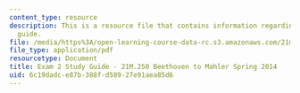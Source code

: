 ```yaml
---
content_type: resource
description: This is a resource file that contains information regarding exam 2 study
  guide.
file: /media/https%3A/open-learning-course-data-rc.s3.amazonaws.com/21m-250-beethoven-to-mahler-spring-2014/6c19dadce87b388fd58927e91aea85d6_MIT21M_250S14_Quiz2Guide.pdf
file_type: application/pdf
resourcetype: Document
title: Exam 2 Study Guide - 21M.250 Beethoven to Mahler Spring 2014
uid: 6c19dadc-e87b-388f-d589-27e91aea85d6
---
```

